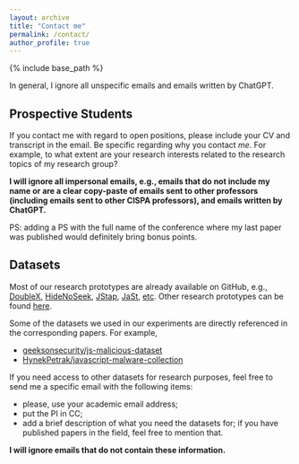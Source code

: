 ```yaml
---
layout: archive
title: "Contact me"
permalink: /contact/
author_profile: true
---
```


{% include base_path %}

In general, I ignore all unspecific emails and emails written by ChatGPT.


## Prospective Students

If you contact me with regard to open positions, please include your CV and transcript in the email. Be specific regarding why you contact *me*. For example, to what extent are your research interests related to the research topics of my research group?

**I will ignore all impersonal emails, e.g., emails that do not include my name or are a clear copy-paste of emails sent to other professors (including emails sent to other CISPA professors), and emails written by ChatGPT.**

PS: adding a PS with the full name of the conference where my last paper was published would definitely bring bonus points.


## Datasets

Most of our research prototypes are already available on GitHub, e.g., [DoubleX](https://github.com/Aurore54F/DoubleX), [HideNoSeek](https://github.com/Aurore54F/HideNoSeek), [JStap](https://github.com/Aurore54F/JStap), [JaSt](https://github.com/Aurore54F/JaSt), [etc](https://aurore54f.github.io/publications/). Other research prototypes can be found [here](https://github.com/Aurore54F?tab=repositories).

Some of the datasets we used in our experiments are directly referenced in the corresponding papers.
For example,
- [geeksonsecurity/js-malicious-dataset](https://github.com/geeksonsecurity/js-malicious-dataset)
- [HynekPetrak/javascript-malware-collection](https://github.com/HynekPetrak/javascript-malware-collection)

If you need access to other datasets for research purposes, feel free to send me a specific email with the following items:
- please, use your academic email address;
- put the PI in CC;
- add a brief description of what you need the datasets for; if you have published papers in the field, feel free to mention that.

**I will ignore emails that do not contain these information.**
